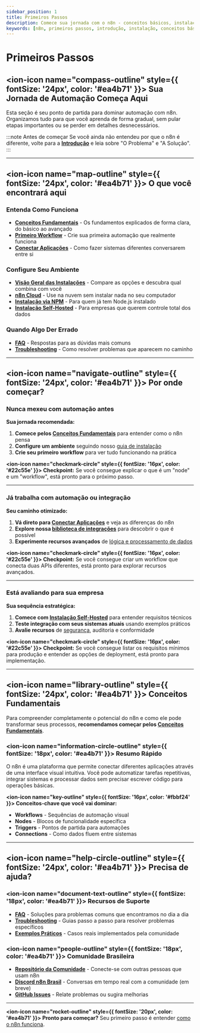 ```yaml
---
sidebar_position: 1
title: Primeiros Passos
description: Comece sua jornada com o n8n - conceitos básicos, instalação e primeiro workflow
keywords: [n8n, primeiros passos, introdução, instalação, conceitos básicos, workflow]
---
```


# Primeiros Passos

## <ion-icon name="compass-outline" style={{ fontSize: '24px', color: '#ea4b71' }}></ion-icon> Sua Jornada de Automação Começa Aqui

Esta seção é seu ponto de partida para dominar automação com n8n. Organizamos tudo para que você aprenda de forma gradual, sem pular etapas importantes ou se perder em detalhes desnecessários.

:::note Antes de começar
Se você ainda não entendeu por que o n8n é diferente, volte para a **[Introdução](../intro.md)** e leia sobre "O Problema" e "A Solução".
:::

---

## <ion-icon name="map-outline" style={{ fontSize: '24px', color: '#ea4b71' }}></ion-icon> O que você encontrará aqui

### **Entenda Como Funciona**
- **[Conceitos Fundamentais](./conceitos-fundamentais)** - Os fundamentos explicados de forma clara, do básico ao avançado
- **[Primeiro Workflow](./primeiro-workflow)** - Crie sua primeira automação que realmente funciona
- **[Conectar Aplicações](./conectar-aplicacoes)** - Como fazer sistemas diferentes conversarem entre si

### **Configure Seu Ambiente**  
- **[Visão Geral das Instalações](./guia-instalacao)** - Compare as opções e descubra qual combina com você
- **[n8n Cloud](./instalacao-cloud)** - Use na nuvem sem instalar nada no seu computador
- **[Instalação via NPM](./instalacao-npm)** - Para quem já tem Node.js instalado
- **[Instalação Self-Hosted](./instalacao-self-hosted)** - Para empresas que querem controle total dos dados

### **Quando Algo Der Errado**
- **[FAQ](./faq)** - Respostas para as dúvidas mais comuns
- **[Troubleshooting](./troubleshooting)** - Como resolver problemas que aparecem no caminho

---

## <ion-icon name="navigate-outline" style={{ fontSize: '24px', color: '#ea4b71' }}></ion-icon> Por onde começar?

### **Nunca mexeu com automação antes**

**Sua jornada recomendada:**
1. **Comece pelos [Conceitos Fundamentais](./conceitos-fundamentais)** para entender como o n8n pensa
2. **Configure um ambiente** seguindo nosso [guia de instalação](./guia-instalacao)  
3. **Crie seu primeiro workflow** para ver tudo funcionando na prática

**<ion-icon name="checkmark-circle" style={{ fontSize: '16px', color: '#22c55e' }}></ion-icon> Checkpoint:** Se você consegue explicar o que é um "node" e um "workflow", está pronto para o próximo passo.

---

### **Já trabalha com automação ou integração**

**Seu caminho otimizado:**
1. **Vá direto para [Conectar Aplicações](./conectar-aplicacoes)** e veja as diferenças do n8n
2. **Explore nossa [biblioteca de integrações](../integracoes/index.md)** para descobrir o que é possível
3. **Experimente recursos avançados** de [lógica e processamento de dados](../logica-e-dados/index.md)

**<ion-icon name="checkmark-circle" style={{ fontSize: '16px', color: '#22c55e' }}></ion-icon> Checkpoint:** Se você consegue criar um workflow que conecta duas APIs diferentes, está pronto para explorar recursos avançados.

---

### **Está avaliando para sua empresa**

**Sua sequência estratégica:**
1. **Comece com [Instalação Self-Hosted](./instalacao-self-hosted)** para entender requisitos técnicos
2. **Teste integração com seus sistemas atuais** usando exemplos práticos
3. **Avalie recursos** de [segurança](../hosting-n8n/seguranca/index.md), auditoria e conformidade

**<ion-icon name="checkmark-circle" style={{ fontSize: '16px', color: '#22c55e' }}></ion-icon> Checkpoint:** Se você consegue listar os requisitos mínimos para produção e entender as opções de deployment, está pronto para implementação.

---

## <ion-icon name="library-outline" style={{ fontSize: '24px', color: '#ea4b71' }}></ion-icon> Conceitos Fundamentais

Para compreender completamente o potencial do n8n e como ele pode transformar seus processos, **recomendamos começar pelos [Conceitos Fundamentais](./conceitos-fundamentais)**.

### <ion-icon name="information-circle-outline" style={{ fontSize: '18px', color: '#ea4b71' }}></ion-icon> Resumo Rápido

O n8n é uma plataforma que permite conectar diferentes aplicações através de uma interface visual intuitiva. Você pode automatizar tarefas repetitivas, integrar sistemas e processar dados sem precisar escrever código para operações básicas.

**<ion-icon name="key-outline" style={{ fontSize: '16px', color: '#fbbf24' }}></ion-icon> Conceitos-chave que você vai dominar:**
- **Workflows** - Sequências de automação visual
- **Nodes** - Blocos de funcionalidade específica
- **Triggers** - Pontos de partida para automações
- **Connections** - Como dados fluem entre sistemas

---



## <ion-icon name="help-circle-outline" style={{ fontSize: '24px', color: '#ea4b71' }}></ion-icon> Precisa de ajuda?

### <ion-icon name="document-text-outline" style={{ fontSize: '18px', color: '#ea4b71' }}></ion-icon> **Recursos de Suporte**

- **[FAQ](./faq)** - Soluções para problemas comuns que encontramos no dia a dia
- **[Troubleshooting](./troubleshooting)** - Guias passo a passo para resolver problemas específicos
- **[Exemplos Práticos](../comunidade/casos-uso-avancados/index.md)** - Casos reais implementados pela comunidade

### <ion-icon name="people-outline" style={{ fontSize: '18px', color: '#ea4b71' }}></ion-icon> **Comunidade Brasileira**

- **[Repositório da Comunidade](https://github.com/tatyquebralayout/n8n-Doc-pt-BR)** - Conecte-se com outras pessoas que usam n8n
- **[Discord n8n Brasil](https://discord.gg/n8nbrasil)** - Conversas em tempo real com a comunidade (em breve)
- **[GitHub Issues](https://github.com/tatyquebralayout/n8n-Doc-pt-BR/issues)** - Relate problemas ou sugira melhorias

---



**<ion-icon name="rocket-outline" style={{ fontSize: '20px', color: '#ea4b71' }}></ion-icon> Pronto para começar?** Seu primeiro passo é entender [como o n8n funciona](./conceitos-fundamentais).
